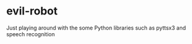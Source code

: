 # evil-robot

Just playing around with the some Python libraries such as pyttsx3 and speech recognition
